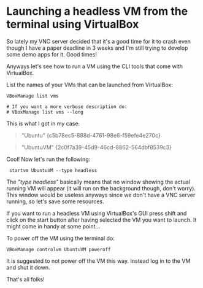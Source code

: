 # Launching a headless VM from the terminal using VirtualBox

So lately my VNC server decided that it's a good time for it to crash even though I have a paper deadline in 3 weeks and I'm still trying to develop some demo apps for it. Good times!

Anyways let's see how to run a VM using the CLI tools that come with VirtualBox.

List the names of your VMs that can be launched from VirtualBox:

	VBoxManage list vms

    # If you want a more verbose description do:
    # VBoxManage list vms --long

This is what I got in my case:

>"Ubuntu" {c5b78ec5-888d-4761-98e6-f59efe4e270c}

>"UbuntuVM" {2c0f7a39-45d9-46cd-8862-564dbf8539c3}

Cool! Now let's run the following:

	 startvm UbuntuVM --type headless 
     
The _"type headless"_ basically means that no window showing the actual running VM will appear (it will run on the background though, don't worry). This window would be useless anyways since we don't have a VNC server running, so let's save some resources. 

If you want to run a headless VM using VirtualBox's GUI press shift and click on the start button after having selected the VM you want to launch. It might come in handy at some point...

To power off the VM using the terminal do:

	VBoxManage controlvm UbuntuVM poweroff 
    
It is suggested to not power off the VM this way. Instead log in to the VM and shut it down.

That's all folks!
